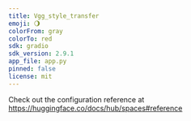 ```yaml
---
title: Vgg_style_transfer
emoji: 🌖
colorFrom: gray
colorTo: red
sdk: gradio
sdk_version: 2.9.1
app_file: app.py
pinned: false
license: mit
---
```


Check out the configuration reference at https://huggingface.co/docs/hub/spaces#reference
